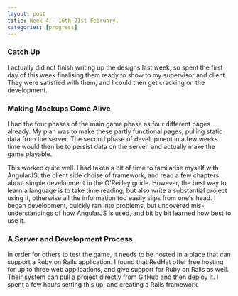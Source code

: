 ```yaml
---
layout: post
title: Week 4 - 16th-21st February.
categories: [progress]
---
```


### Catch Up
I actually did not finish writing up the designs last week, so spent the first day of this week finalising them ready to show to my supervisor and client. They were satisfied with them, and I could then get cracking on the development.

### Making Mockups Come Alive
I had the four phases of the main game phase as four different pages already. My plan was to make these partly functional pages, pulling static data from the server. The second phase of development in a few weeks time would then be to persist data on the server, and actually make the game playable.

This worked quite well. I had taken a bit of time to familarise myself with AngularJS, the client side choise of framework, and read a few chapters about simple development in the O'Reilley guide. However, the best way to learn a language is to take time reading, but also write a substantial project using it, otherwise all the information too easily slips from one's head. I began development, quickly ran into problems, but uncovered mis-understandings of how AngularJS is used, and bit by bit learned how best to use it.

### A Server and Development Process
In order for others to test the game, it needs to be hosted in a place that can support a Ruby on Rails application. I found that RedHat offer free hosting for up to three web applications, and give support for Ruby on Rails as well. Their system can pull a project directly from GitHub and then deploy it. I spent a few hours setting this up, and creating a Rails framework 
